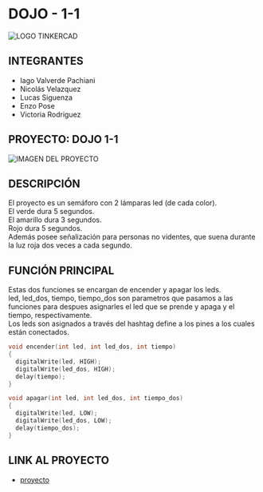 # DOJO - 1-1 

![LOGO TINKERCAD](https://github.com/iagovalverde/EjemploDocumentacion/blob/main/img/ArduinoTinkercad.jpg)

## INTEGRANTES
* Iago Valverde Pachiani
* Nicolás Velazquez
* Lucas Siguenza 
* Enzo Pose
* Victoria Rodriguez

## PROYECTO: DOJO 1-1

![IMAGEN DEL PROYECTO](https://i.im.ge/2023/04/26/L8B5ya.arduino.png)

## DESCRIPCIÓN

El proyecto es un semáforo con 2 lámparas led (de cada color). <br/>
El verde dura 5 segundos. <br/>
El amarillo dura 3 segundos. <br/>
Rojo dura 5 segundos.<br/>
Además posee señalización para personas no videntes, que suena durante la luz roja dos veces a cada segundo.

## FUNCIÓN PRINCIPAL

Estas dos funciones se encargan de encender y apagar los leds. <br/> 
led, led_dos, tiempo, tiempo_dos son parametros que pasamos a las funciones para despues asignarles el led que se prende y apaga y el tiempo, respectivamente. <br/>
Los leds son asignados a través del hashtag define a los pines a los cuales están conectados.

```C++ 
void encender(int led, int led_dos, int tiempo)
{
  digitalWrite(led, HIGH);
  digitalWrite(led_dos, HIGH);
  delay(tiempo);
}

void apagar(int led, int led_dos, int tiempo_dos)
{
  digitalWrite(led, LOW);
  digitalWrite(led_dos, LOW);
  delay(tiempo_dos);
}

```

## LINK AL PROYECTO

* [proyecto](https://www.tinkercad.com/things/dXHO8cR8pMh-nicolas-velazquez-div-1d-ej-dojo-1-1/editel?sharecode=j4ETB4vELFENN9Lw4zkdEWaWR_TfscaaLrh3dLDjOv4)